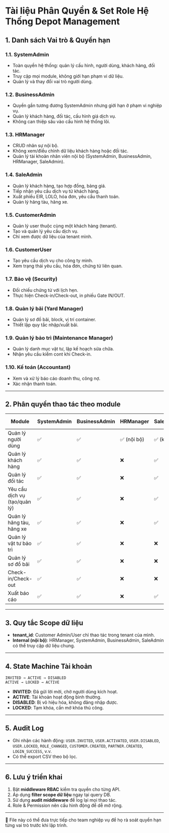 # Tài liệu Phân Quyền & Set Role Hệ Thống Depot Management

## 1. Danh sách Vai trò & Quyền hạn

### 1.1. **SystemAdmin**

- Toàn quyền hệ thống: quản lý cấu hình, người dùng, khách hàng, đối tác.
- Truy cập mọi module, không giới hạn phạm vi dữ liệu.
- Quản lý và thay đổi vai trò người dùng.

### 1.2. **BusinessAdmin**

- Quyền gần tương đương SystemAdmin nhưng giới hạn ở phạm vi nghiệp vụ.
- Quản lý khách hàng, đối tác, cấu hình giá dịch vụ.
- Không can thiệp sâu vào cấu hình hệ thống lõi.

### 1.3. **HRManager**

- CRUD nhân sự nội bộ.
- Không xem/điều chỉnh dữ liệu khách hàng hoặc đối tác.
- Quản lý tài khoản nhân viên nội bộ (SystemAdmin, BusinessAdmin, HRManager, SaleAdmin).

### 1.4. **SaleAdmin**

- Quản lý khách hàng, tạo hợp đồng, bảng giá.
- Tiếp nhận yêu cầu dịch vụ từ khách hàng.
- Xuất phiếu EIR, LOLO, hóa đơn, yêu cầu thanh toán.
- Quản lý hãng tàu, hãng xe.

### 1.5. **CustomerAdmin**

- Quản lý user thuộc cùng một khách hàng (tenant).
- Tạo và quản lý yêu cầu dịch vụ.
- Chỉ xem được dữ liệu của tenant mình.

### 1.6. **CustomerUser**

- Tạo yêu cầu dịch vụ cho công ty mình.
- Xem trạng thái yêu cầu, hóa đơn, chứng từ liên quan.

### 1.7. **Bảo vệ (Security)**

- Đối chiếu chứng từ với lịch hẹn.
- Thực hiện Check-in/Check-out, in phiếu Gate IN/OUT.

### 1.8. **Quản lý bãi (Yard Manager)**

- Quản lý sơ đồ bãi, block, vị trí container.
- Thiết lập quy tắc nhập/xuất bãi.

### 1.9. **Quản lý bảo trì (Maintenance Manager)**

- Quản lý danh mục vật tư, lập kế hoạch sửa chữa.
- Nhận yêu cầu kiểm cont khi Check-in.

### 1.10. **Kế toán (Accountant)**

- Xem và xử lý báo cáo doanh thu, công nợ.
- Xác nhận thanh toán.

---

## 2. Phân quyền thao tác theo module

| Module                        | SystemAdmin | BusinessAdmin | HRManager  | SaleAdmin | CustomerAdmin | CustomerUser | Security | Yard Manager | Maintenance Manager | Accountant |
| ----------------------------- | ----------- | ------------- | ---------- | --------- | ------------- | ------------ | -------- | ------------ | ------------------- | ---------- |
| Quản lý người dùng            | ✅           | ✅             | ✅ (nội bộ) | ✅ (khách) | ✅ (tenant)    | ❌            | ❌        | ❌            | ❌                   | ❌          |
| Quản lý khách hàng            | ✅           | ✅             | ❌          | ✅         | ❌             | ❌            | ❌        | ❌            | ❌                   | ❌          |
| Quản lý đối tác               | ✅           | ✅             | ❌          | ✅         | ❌             | ❌            | ❌        | ❌            | ❌                   | ❌          |
| Yêu cầu dịch vụ (tạo/quản lý) | ✅           | ✅             | ❌          | ✅         | ✅             | ✅            | ❌        | ❌            | ❌                   | ❌          |
| Quản lý hãng tàu, hãng xe     | ✅           | ✅             | ❌          | ✅         | ❌             | ❌            | ❌        | ❌            | ❌                   | ❌          |
| Quản lý vật tư bảo trì        | ✅           | ✅             | ❌          | ❌         | ❌             | ❌            | ❌        | ❌            | ✅                   | ❌          |
| Quản lý sơ đồ bãi             | ✅           | ✅             | ❌          | ❌         | ❌             | ❌            | ❌        | ✅            | ❌                   | ❌          |
| Check-in/Check-out            | ✅           | ✅             | ❌          | ❌         | ❌             | ❌            | ✅        | ❌            | ❌                   | ❌          |
| Xuất báo cáo                  | ✅           | ✅             | ❌          | ✅         | ❌             | ❌            | ❌        | ❌            | ❌                   | ✅          |

---

## 3. Quy tắc Scope dữ liệu

- **tenant\_id**: Customer Admin/User chỉ thao tác trong tenant của mình.
- **Internal (nội bộ)**: HRManager, SystemAdmin, BusinessAdmin, SaleAdmin có thể truy cập dữ liệu chung.

---

## 4. State Machine Tài khoản

```
INVITED → ACTIVE → DISABLED
ACTIVE → LOCKED → ACTIVE
```

- **INVITED**: Đã gửi lời mời, chờ người dùng kích hoạt.
- **ACTIVE**: Tài khoản hoạt động bình thường.
- **DISABLED**: Bị vô hiệu hóa, không đăng nhập được.
- **LOCKED**: Tạm khóa, cần mở khóa thủ công.

---

## 5. Audit Log

- Ghi nhận các hành động: `USER.INVITED`, `USER.ACTIVATED`, `USER.DISABLED`, `USER.LOCKED`, `ROLE_CHANGED`, `CUSTOMER.CREATED`, `PARTNER.CREATED`, `LOGIN_SUCCESS`, v.v.
- Có thể export CSV theo bộ lọc.

---

## 6. Lưu ý triển khai

1. Bật **middleware RBAC** kiểm tra quyền cho từng API.
2. Áp dụng **filter scope dữ liệu** ngay tại query DB.
3. Sử dụng **audit middleware** để log lại mọi thao tác.
4. Role & Permission nên cấu hình động để dễ mở rộng.

---

📌 File này có thể đưa trực tiếp cho team nghiệp vụ để họ rà soát quyền hạn từng vai trò trước khi lập trình.

